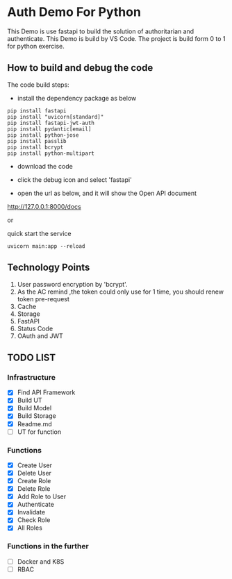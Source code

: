 # Auth Demo For Python

This Demo is use fastapi to build the solution of authoritarian and authenticate.
This Demo is build by VS Code. The project is build form 0 to 1 for python exercise.

## How to build and debug the code

The code build steps:

- install the dependency package as below

```shell
pip install fastapi
pip install "uvicorn[standard]"
pip install fastapi-jwt-auth
pip install pydantic[email]
pip install python-jose
pip install passlib
pip install bcrypt
pip install python-multipart
```

- download the code

- click the debug icon and select 'fastapi'

- open the url as below, and it will show the Open API document

<http://127.0.0.1:8000/docs>

or

quick start the service

`uvicorn main:app --reload`

## Technology Points

1. User password encryption by 'bcrypt'.
2. As the AC remind ,the token could only use for 1 time, you should renew token pre-request
3. Cache
4. Storage
5. FastAPI
6. Status Code
7. OAuth and JWT

## TODO LIST

### Infrastructure

- [x] Find API Framework
- [x] Build UT
- [x] Build Model
- [x] Build Storage
- [x] Readme.md
- [ ] UT for function

### Functions

- [x] Create User
- [x] Delete User
- [x] Create Role
- [x] Delete Role
- [x] Add Role to User
- [x] Authenticate
- [x] Invalidate
- [x] Check Role
- [x] All Roles

### Functions in the further

- [ ] Docker and K8S
- [ ] RBAC

